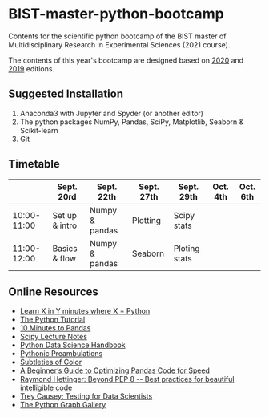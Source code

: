 # BIST-master-python-bootcamp

Contents for the scientific python bootcamp of the BIST master of Multidisciplinary Research in Experimental Sciences (2021 course).

The contents of this year's bootcamp are designed based on [2020](https://github.com/germannp/BIST-Python-Bootcamp) and [2019](https://github.com/BorjaRequena/BIST-master-python-bootcamp) editions.

Suggested Installation
----------------------
1. Anaconda3 with Jupyter and Spyder (or another editor)
2. The python packages NumPy, Pandas, SciPy, Matplotlib, Seaborn & Scikit-learn
3. Git

Timetable
---------

|              |  Sept. 20rd    | Sept. 22th     | Sept. 27th     | Sept. 29th     |   Oct. 4th     |  Oct. 6th      |
|--------------|----------------|----------------|----------------|----------------|----------------|----------------|
| 10:00-11:00  | Set up & intro | Numpy & pandas | Plotting       |  Scipy stats   |                |                |
| 11:00-12:00  | Basics & flow  | Numpy & pandas | Seaborn        |  Ploting stats |                |                |

Online Resources
----------------
* [Learn X in Y minutes where X = Python](https://learnxinyminutes.com/docs/python/)
* [The Python Tutorial](https://docs.python.org/3.6/tutorial/index.html)
* [10 Minutes to Pandas](https://pandas.pydata.org/pandas-docs/stable/10min.html)
* [Scipy Lecture Notes](http://www.scipy-lectures.org/)
* [Python Data Science Handbook](https://jakevdp.github.io/PythonDataScienceHandbook/)
* [Pythonic Preambulations](http://jakevdp.github.io/)
* [Subtleties of Color](https://earthobservatory.nasa.gov/blogs/elegantfigures/2013/08/05/subtleties-of-color-part-1-of-6/)
* [A Beginner’s Guide to Optimizing Pandas Code for Speed](https://engineering.upside.com/a-beginners-guide-to-optimizing-pandas-code-for-speed-c09ef2c6a4d6)
* [Raymond Hettinger: Beyond PEP 8 -- Best practices for beautiful intelligible code](https://www.youtube.com/watch?v=wf-BqAjZb8M)
* [Trey Causey: Testing for Data Scientists](https://www.youtube.com/watch?v=GEqM9uJi64Q)
* [The Python Graph Gallery](https://python-graph-gallery.com/)
